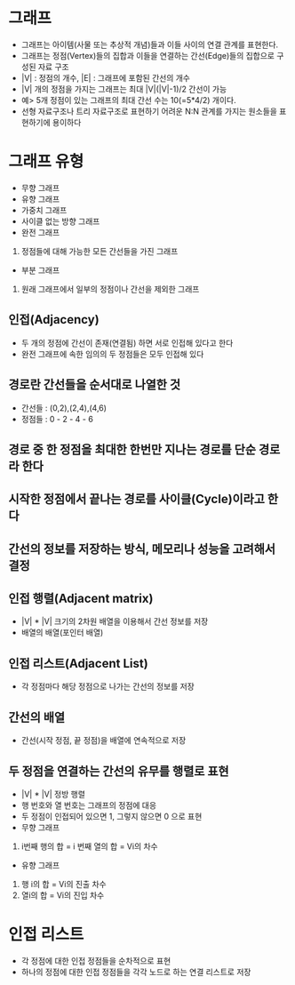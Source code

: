 # 그래프
- 그래프는 아이템(사물 또는 추상적 개념)들과 이들 사이의 연결 관계를 표현한다.
- 그래프는 정점(Vertex)들의 집합과 이들을 연결하는 간선(Edge)들의 집합으로 구성된 자료 구조
- |V| : 정점의 개수, |E| : 그래프에 포함된 간선의 개수
- |V| 개의 정점을 가지는 그래프는 최대 |V|(|V|-1)/2 간선이 가능
- 예> 5개 정점이 있는 그래프의 최대 간선 수는 10(=5*4/2) 개이다.
- 선형 자료구조나 트리 자료구조로 표현하기 어려운 N:N 관계를 가지는 원소들을 표현하기에 용이하다
# 그래프 유형
- 무향 그래프
- 유향 그래프
- 가중치 그래프
- 사이클 없는 방향 그래프
- 완전 그래프
1. 정점들에 대해 가능한 모든 간선들을 가진 그래프
- 부분 그래프
1. 원래 그래프에서 일부의 정점이나 간선을 제외한 그래프
## 인접(Adjacency)
- 두 개의 정점에 간선이 존재(연결됨) 하면 서로 인접해 있다고 한다
- 완전 그래프에 속한 임의의 두 정점들은 모두 인접해 있다
## 경로란 간선들을 순서대로 나열한 것
- 간선들 : (0,2),(2,4),(4,6)
- 정점들 : 0 - 2 - 4 - 6
## 경로 중 한 정점을 최대한 한번만 지나는 경로를 단순 경로라 한다
## 시작한 정점에서 끝나는 경로를 사이클(Cycle)이라고 한다
## 간선의 정보를 저장하는 방식, 메모리나 성능을 고려해서 결정
## 인접 행렬(Adjacent matrix)
- |V| * |V| 크기의 2차원 배열을 이용해서 간선 정보를 저장
- 배열의 배열(포인터 배열)
## 인접 리스트(Adjacent List)
- 각 정점마다 해당 정점으로 나가는 간선의 정보를 저장
## 간선의 배열
- 간선(시작 정점, 끝 정점)을 배열에 연속적으로 저장
## 두 정점을 연결하는 간선의 유무를 행렬로 표현
- |V| * |V| 정방 행렬
- 행 번호와 열 번호는 그래프의 정점에 대응
- 두 정점이 인접되어 있으면 1, 그렇지 않으면 0 으로 표현
- 무향 그래프
1. i번째 행의 합 = i 번째 열의 합 = Vi의 차수
- 유향 그래프
1. 행 i의 합 = Vi의 진출 차수
2. 열i의 합 = Vi의 진입 차수
# 인접 리스트
- 각 정점에 대한 인접 정점들을 순차적으로 표현
- 하나의 정점에 대한 인접 정점들을 각각 노드로 하는 연결 리스트로 저장